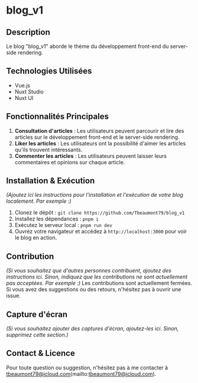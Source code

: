 # blog_v1

## Description
Le blog "blog_v1" aborde le thème du développement front-end du server-side rendering.

## Technologies Utilisées
- Vue.js
- Nuxt Studio
- Nuxt UI

## Fonctionnalités Principales
1. **Consultation d'articles** : Les utilisateurs peuvent parcourir et lire des articles sur le développement front-end et le server-side rendering.
2. **Liker les articles** : Les utilisateurs ont la possibilité d'aimer les articles qu'ils trouvent intéressants.
3. **Commenter les articles** : Les utilisateurs peuvent laisser leurs commentaires et opinions sur chaque article.

## Installation & Exécution
*(Ajoutez ici les instructions pour l'installation et l'exécution de votre blog localement. Par exemple :)*
1. Clonez le dépôt : `git clone https://github.com/Tbeaumont79/blog_v1`
2. Installez les dépendances : `pnpm i`
3. Exécutez le serveur local : `pnpm run dev`
4. Ouvrez votre navigateur et accédez à `http://localhost:3000` pour voir le blog en action.

## Contribution
*(Si vous souhaitez que d'autres personnes contribuent, ajoutez des instructions ici. Sinon, indiquez que les contributions ne sont actuellement pas acceptées. Par exemple :)*
Les contributions sont actuellement fermées. Si vous avez des suggestions ou des retours, n'hésitez pas à ouvrir une issue.

## Capture d'écran
*(Si vous souhaitez ajouter des captures d'écran, ajoutez-les ici. Sinon, supprimez cette section.)*

## Contact & Licence
Pour toute question ou suggestion, n'hésitez pas à me contacter à tbeaumont79@icloud.com(mailto:tbeaumont79@icloud.com).

